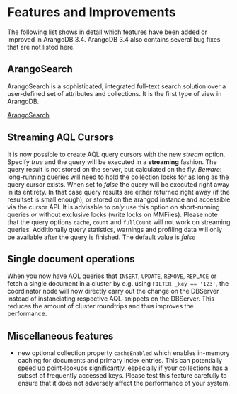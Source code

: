 Features and Improvements
=========================

The following list shows in detail which features have been added or improved in
ArangoDB 3.4. ArangoDB 3.4 also contains several bug fixes that are not listed
here.

ArangoSearch
------------

ArangoSearch is a sophisticated, integrated full-text search solution over
a user-defined set of attributes and collections. It is the first type of
view in ArangoDB.

[ArangoSearch](../Views/ArangoSearch/README.md)


Streaming AQL Cursors
---------------------

It is now possible to create AQL query cursors with the new *stream* option.
Specify *true* and the query will be executed in a **streaming** fashion. The query result is
not stored on the server, but calculated on the fly. *Beware*: long-running queries will
need to hold the collection locks for as long as the query cursor exists.
When set to *false* the query will be executed right away in its entirety. 
In that case query results are either returned right away (if the resultset is small enough),
or stored on the arangod instance and accessible via the cursor API. It is advisable
to *only* use this option on short-running queries *or* without exclusive locks (write locks on MMFiles).
Please note that the query options `cache`, `count` and `fullCount` will not work on streaming
queries. Additionally query statistics, warnings and profiling data will only be available
after the query is finished. 
The default value is *false*


Single document operations
--------------------------

When you now have AQL queries that `INSERT`, `UPDATE`, `REMOVE`, `REPLACE` or fetch a single document
in a cluster by e.g. using `FILTER _key == '123'`, the coordinator node will now directly
carry out the change on the DBServer instead of instanciating respective AQL-snippets
on the DBServer. This reduces the amount of cluster roundtrips and thus improves the performance.

Miscellaneous features
----------------------

- new optional collection property `cacheEnabled` which enables in-memory caching
  for documents and primary index entries. This can potentially speed up point-lookups
  significantly, especially if your collections has a subset of frequently accessed
  keys. Please test this feature carefully to ensure that it does not adversely
  affect the performance of your system.
